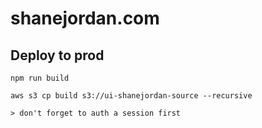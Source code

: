# shanejordan.com

## Deploy to prod

    npm run build

    aws s3 cp build s3://ui-shanejordan-source --recursive

    > don't forget to auth a session first
